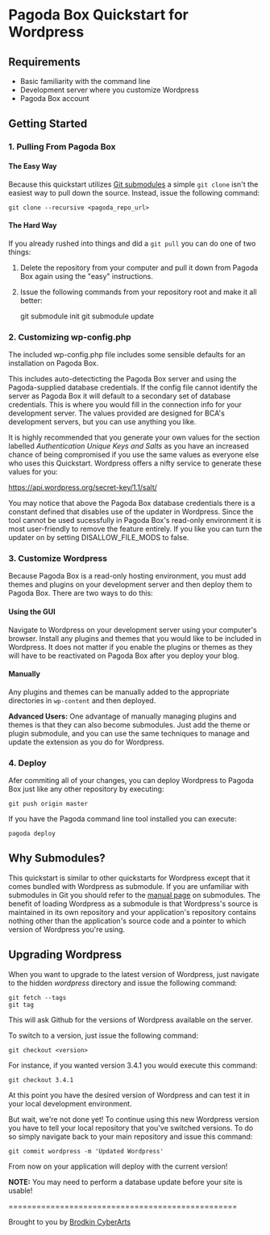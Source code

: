 # Pagoda Box Quickstart for Wordpress

## Requirements

* Basic familiarity with the command line
* Development server where you customize Wordpress
* Pagoda Box account

## Getting Started

### 1. Pulling From Pagoda Box

#### The Easy Way

Because this quickstart utilizes [Git submodules](http://www.kernel.org/pub/software/scm/git/docs/git-submodule.html) a simple `git clone` isn't the easiest way to pull down the source.  Instead, issue the following command:

    git clone --recursive <pagoda_repo_url>

#### The Hard Way

If you already rushed into things and did a `git pull` you can do one of two things:

  1. Delete the repository from your computer and pull it down from Pagoda Box again using the "easy" instructions.
  2. Issue the following commands from your repository root and make it all better:

      git submodule init
      git submodule update

### 2. Customizing wp-config.php

The included wp-config.php file includes some sensible defaults for an installation on Pagoda Box.

This includes auto-detecticting the Pagoda Box server and using the Pagoda-supplied database credentials.  If the config file cannot identify the server as Pagoda Box it will default to a secondary set of database credentials.  This is where you would fill in the connection info for your development server.  The values provided are designed for BCA's development servers, but you can use anything you like.

It is highly recommended that you generate your own values for the section labelled *Authentication Unique Keys and Salts* as you have an increased chance of being compromised if you use the same values as everyone else who uses this Quickstart.  Wordpress offers a nifty service to generate these values for you:

https://api.wordpress.org/secret-key/1.1/salt/

You may notice that above the Pagoda Box database credentials there is a constant defined that disables use of the updater in Wordpress.  Since the tool cannot be used sucessfully in Pagoda Box's read-only environment it is most user-friendly to remove the feature entirely.  If you like you can turn the updater on by setting DISALLOW_FILE_MODS to false.

### 3. Customize Wordpress

Because Pagoda Box is a read-only hosting environment, you must add themes and plugins on your development server and then deploy them to Pagoda Box.  There are two ways to do this:

#### Using the GUI

Navigate to Wordpress on your development server using your computer's browser.  Install any plugins and themes that you would like to be included in Wordpress.  It does not matter if you enable the plugins or themes as they will have to be reactivated on Pagoda Box after you deploy your blog.

#### Manually

Any plugins and themes can be manually added to the appropriate directories in `wp-content` and then deployed.

**Advanced Users:** One advantage of manually managing plugins and themes is that they can also become submodules.  Just add the theme or plugin submodule, and you can use the same techniques to manage and update the extension as you do for Wordpress.

### 4. Deploy

Afer commiting all of your changes, you can deploy Wordpress to Pagoda Box just like any other repository by executing:

    git push origin master

If you have the Pagoda command line tool installed you can execute:

    pagoda deploy

## Why Submodules?

This quickstart is similar to other quickstarts for Wordpress except that it comes bundled with Wordpress as submodule.  If you are unfamiliar with submodules in Git you should refer to the [manual page](http://www.kernel.org/pub/software/scm/git/docs/git-submodule.html) on submodules.  The benefit of loading Wordpress as a submodule is that Wordpress's source is maintained in its own repository and your application's repository contains nothing other than the application's source code and a pointer to which version of Wordpress you're using.

## Upgrading Wordpress

When you want to upgrade to the latest version of Wordpress, just navigate to the hidden *wordpress* directory and issue the following command:

    git fetch --tags
    git tag

This will ask Github for the versions of Wordpress available on the server.

To switch to a version, just issue the following command:

    git checkout <version>

For instance, if you wanted version 3.4.1 you would execute this command:

    git checkout 3.4.1

At this point you have the desired version of Wordpress and can test it in your local development environment.

But wait, we're not done yet! To continue using this new Wordpress version you have to tell your local repository that you've switched versions.  To do so simply navigate back to your main repository and issue this command:

    git commit wordpress -m 'Updated Wordpress'

From now on your application will deploy with the current version!

**NOTE:** You may need to perform a database update before your site is usable!

=================================================

Brought to you by [Brodkin CyberArts](http://brodkinca.com)